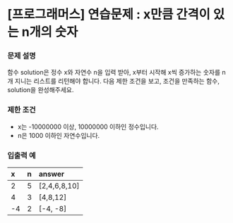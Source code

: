 # [프로그래머스] 연습문제 : x만큼 간격이 있는 n개의 숫자

### 문제 설명
함수 solution은 정수 x와 자연수 n을 입력 받아, x부터 시작해 x씩 증가하는 숫자를 n개 지니는 리스트를 리턴해야 합니다. 다음 제한 조건을 보고, 조건을 만족하는 함수, solution을 완성해주세요.

### 제한 조건
- x는 -10000000 이상, 10000000 이하인 정수입니다.
- n은 1000 이하인 자연수입니다.

### 입출력 예
|x	|n	|answer|
|:---|:---|:---|
|2	|5	|[2,4,6,8,10]|
|4	|3	|[4,8,12]|
|-4|	2|	[-4, -8]|